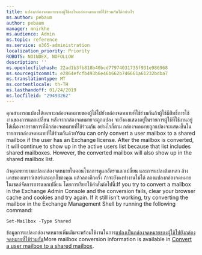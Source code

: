 ```yaml
---
title: แปลงกล่องจดหมายของผู้ใช้ลงในกล่องจดหมายที่ใช้ร่วมกันได้อย่างไร
ms.author: pebaum
author: pebaum
manager: mnirkhe
ms.audience: Admin
ms.topic: reference
ms.service: o365-administration
localization_priority: Priority
ROBOTS: NOINDEX, NOFOLLOW
description: ''
ms.openlocfilehash: 22ad1b3fb818b40bcd77974031735f931e986968
ms.sourcegitcommit: e2864efcfb493b6e46b662b746661a61232bdba7
ms.translationtype: MT
ms.contentlocale: th-TH
ms.lasthandoff: 01/24/2019
ms.locfileid: "29493262"
---
```

<span data-ttu-id="f42b5-p101">คุณสามารถแปลงได้เฉพาะกล่องจดหมายของผู้ใช้ไปยังกล่องจดหมายที่ใช้ร่วมกันถ้าผู้ใช้มีสิทธิ์การใช้งานของการแลกเปลี่ยน หลังจากกล่องจดหมายจะถูกแปลง จะยังคงแสดงอยู่ในรายการผู้ใช้ที่ใช้งานอยู่ได้เนื่องจากรายการที่มีกล่องจดหมายที่ใช้ร่วมกัน อย่างไรก็ตาม กล่องจดหมายถูกแปลงจะแสดงขึ้นในรายการกล่องจดหมายที่ใช้ร่วมกันด้วย</span><span class="sxs-lookup"><span data-stu-id="f42b5-p101">You can only convert a user mailbox to a shared mailbox if the user has an Exchange license. After the mailbox is converted, it will continue to show up in the active users list because that list includes shared mailboxes. However, the converted mailbox will also show up in the shared mailbox list.</span></span> 
  
<span data-ttu-id="f42b5-p102">ถ้าคุณพยายามแปลงกล่องจดหมายในคอนโซลการดูแลอัตราแลกเปลี่ยน และการแปลงล้มเหลว ล้างแคชของเบราว์เซอร์และคุกกี้ของคุณ แล้วลองอีกครั้ง ถ้าจะยังคงทำงานไม่ได้ ลองแปลงกล่องจดหมายในเชลล์จัดการการแลกเปลี่ยน โดยการเรียกใช้คำสั่งต่อไปนี้:</span><span class="sxs-lookup"><span data-stu-id="f42b5-p102">If you try to convert a mailbox in the Exchange Admin Console and the conversion fails, clear your browser cache and cookies and try again. If it still isn't working, try converting the mailbox in the Exchange Management Shell by running the following command:</span></span>
  
```
Set-Mailbox -Type Shared
```

<span data-ttu-id="f42b5-107">ข้อมูลการแปลงกล่องจดหมายเพิ่มเติมจะพร้อมใช้งานในการ[แปลงเป็นกล่องจดหมายของผู้ใช้ไปยังกล่องจดหมายที่ใช้ร่วมกัน](https://support.office.com/client/2e122487-e1f5-4f26-ba41-5689249d93ba)</span><span class="sxs-lookup"><span data-stu-id="f42b5-107">More mailbox conversion information is available in [Convert a user mailbox to a shared mailbox](https://support.office.com/client/2e122487-e1f5-4f26-ba41-5689249d93ba).</span></span>
  
